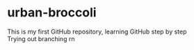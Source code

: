 # urban-broccoli
This is my first GitHub repository, learning GitHub step by step  
Trying out branching rn
